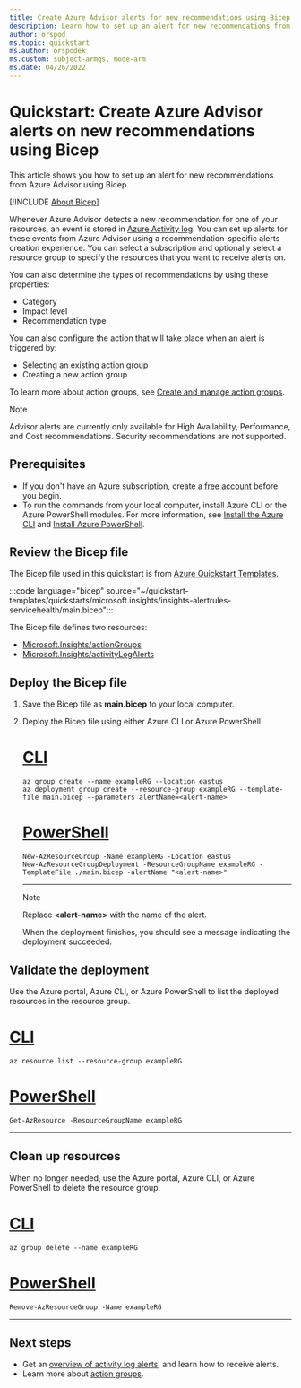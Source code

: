 ```yaml
---
title: Create Azure Advisor alerts for new recommendations using Bicep
description: Learn how to set up an alert for new recommendations from Azure Advisor using Bicep.
author: orspod
ms.topic: quickstart
ms.author: orspodek
ms.custom: subject-armqs, mode-arm
ms.date: 04/26/2022
---
```


# Quickstart: Create Azure Advisor alerts on new recommendations using Bicep

This article shows you how to set up an alert for new recommendations from Azure Advisor using Bicep.

[!INCLUDE [About Bicep](../../includes/resource-manager-quickstart-bicep-introduction.md)]

Whenever Azure Advisor detects a new recommendation for one of your resources, an event is stored in [Azure Activity log](../azure-monitor/essentials/platform-logs-overview.md). You can set up alerts for these events from Azure Advisor using a recommendation-specific alerts creation experience. You can select a subscription and optionally select a resource group to specify the resources that you want to receive alerts on.

You can also determine the types of recommendations by using these properties:

- Category
- Impact level
- Recommendation type

You can also configure the action that will take place when an alert is triggered by:

- Selecting an existing action group
- Creating a new action group

To learn more about action groups, see [Create and manage action groups](../azure-monitor/alerts/action-groups.md).

> [!NOTE]
> Advisor alerts are currently only available for High Availability, Performance, and Cost recommendations. Security recommendations are not supported.

## Prerequisites

- If you don't have an Azure subscription, create a [free account](https://azure.microsoft.com/free/?WT.mc_id=A261C142F) before you begin.
- To run the commands from your local computer, install Azure CLI or the Azure PowerShell modules. For more information, see [Install the Azure CLI](/cli/azure/install-azure-cli) and [Install Azure PowerShell](/powershell/azure/install-az-ps).

## Review the Bicep file

The Bicep file used in this quickstart is from [Azure Quickstart Templates](https://azure.microsoft.com/resources/templates/insights-alertrules-servicehealth/).

:::code language="bicep" source="~/quickstart-templates/quickstarts/microsoft.insights/insights-alertrules-servicehealth/main.bicep":::

The Bicep file defines two resources:

- [Microsoft.Insights/actionGroups](/azure/templates/microsoft.insights/actiongroups)
- [Microsoft.Insights/activityLogAlerts](/azure/templates/microsoft.insights/activityLogAlerts)

## Deploy the Bicep file

1. Save the Bicep file as **main.bicep** to your local computer.
1. Deploy the Bicep file using either Azure CLI or Azure PowerShell.

    # [CLI](#tab/CLI)

    ```azurecli
    az group create --name exampleRG --location eastus
    az deployment group create --resource-group exampleRG --template-file main.bicep --parameters alertName=<alert-name>
    ```

    # [PowerShell](#tab/PowerShell)

    ```azurepowershell
    New-AzResourceGroup -Name exampleRG -Location eastus
    New-AzResourceGroupDeployment -ResourceGroupName exampleRG -TemplateFile ./main.bicep -alertName "<alert-name>"
    ```

    ---

    > [!NOTE]
    > Replace **\<alert-name\>** with the name of the alert.

    When the deployment finishes, you should see a message indicating the deployment succeeded.

## Validate the deployment

Use the Azure portal, Azure CLI, or Azure PowerShell to list the deployed resources in the resource group.

# [CLI](#tab/CLI)

```azurecli-interactive
az resource list --resource-group exampleRG
```

# [PowerShell](#tab/PowerShell)

```azurepowershell-interactive
Get-AzResource -ResourceGroupName exampleRG
```

---

## Clean up resources

When no longer needed, use the Azure portal, Azure CLI, or Azure PowerShell to delete the resource group.

# [CLI](#tab/CLI)

```azurecli-interactive
az group delete --name exampleRG
```

# [PowerShell](#tab/PowerShell)

```azurepowershell-interactive
Remove-AzResourceGroup -Name exampleRG
```

---

## Next steps

- Get an [overview of activity log alerts](../azure-monitor/alerts/alerts-overview.md), and learn how to receive alerts.
- Learn more about [action groups](../azure-monitor/alerts/action-groups.md).
